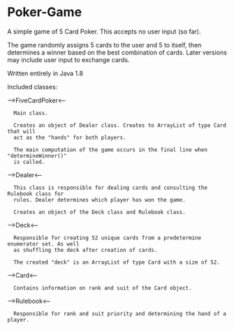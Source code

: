 # Poker-Game

A simple game of 5 Card Poker. This accepts no user input (so far). 

The game randomly assigns 5 cards to the user and 5 to itself, then 
determines a winner based on the best combination of cards. Later versions
may include user input to exchange cards. 

Written entirely in Java 1.8

Included classes:

-->FiveCardPoker<--

      Main class.

      Creates an object of Dealer class. Creates to ArrayList of type Card that will 
      act as the "hands" for both players. 

      The main computation of the game occurs in the final line when "determineWinner()" 
      is called. 

-->Dealer<--

      This class is responsible for dealing cards and consulting the Rulebook class for 
      rules. Dealer determines which player has won the game. 

      Creates an object of the Deck class and Rulebook class. 

-->Deck<--

      Responsible for creating 52 unique cards from a predetermine enumerator set. As well
      as shuffling the deck after creation of cards. 

      The created "deck" is an ArrayList of type Card with a size of 52.

-->Card<--

      Contains information on rank and suit of the Card object. 

-->Rulebook<--

      Responsible for rank and suit priority and determining the hand of a player.
